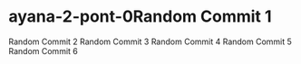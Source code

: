 # ayana-2-pont-0Random Commit 1
Random Commit 2
Random Commit 3
Random Commit 4
Random Commit 5
Random Commit 6
